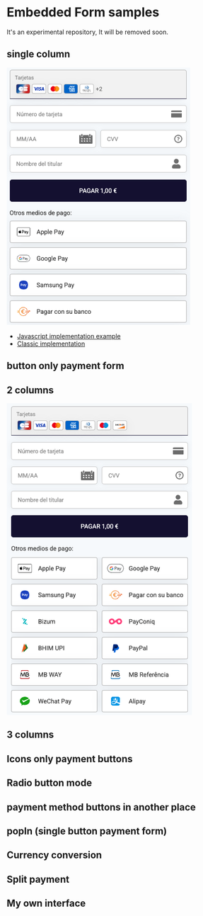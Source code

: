 # Embedded Form samples

It's an experimental repository, It will be removed soon.

## single column

![SmartForm](./src/assets/readme/single_column.png)

- [Javascript implementation example](./src/single_column/spa)
- [Classic implementation](./src/single_column/classic)

## button only payment form

## 2 columns

![SmartForm](./src/assets/readme/two_columns.png)

## 3 columns

## Icons only payment buttons

## Radio button mode

## payment method buttons in another place

## popIn (single button payment form)

## Currency conversion

## Split payment

## My own interface

